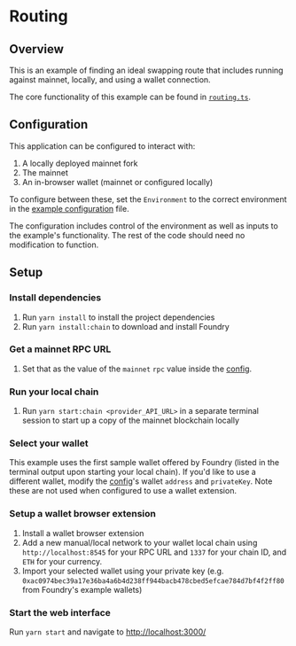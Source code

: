 # Routing

## Overview

This is an example of finding an ideal swapping route that includes running against mainnet, locally, and using a wallet connection.

The core functionality of this example can be found in [`routing.ts`](./src/libs/routing.ts).

## Configuration

This application can be configured to interact with:

1. A locally deployed mainnet fork
2. The mainnet
3. An in-browser wallet (mainnet or configured locally)

To configure between these, set the `Environment` to the correct environment in the [example configuration](./src/config.ts) file.

The configuration includes control of the environment as well as inputs to the example's functionality. The rest of the code should need no modification to function.

## Setup

### Install dependencies

1. Run `yarn install` to install the project dependencies
2. Run `yarn install:chain` to download and install Foundry

### Get a mainnet RPC URL

1. Set that as the value of the `mainnet` `rpc` value inside the [config](./src/config.ts).

### Run your local chain

1. Run `yarn start:chain <provider_API_URL>` in a separate terminal session to start up a copy of the mainnet blockchain locally

### Select your wallet

This example uses the first sample wallet offered by Foundry (listed in the terminal output upon starting your local chain). If you'd like to use a different wallet, modify the [config](./src/config.ts)'s wallet `address` and `privateKey`. Note these are not used when configured to use a wallet extension.

### Setup a wallet browser extension

1. Install a wallet browser extension
2. Add a new manual/local network to your wallet local chain using `http://localhost:8545` for your RPC URL and `1337` for your chain ID, and `ETH` for your currency.
3. Import your selected wallet using your private key (e.g. `0xac0974bec39a17e36ba4a6b4d238ff944bacb478cbed5efcae784d7bf4f2ff80` from Foundry's example wallets)

### Start the web interface

Run `yarn start` and navigate to [http://localhost:3000/](http://localhost:3000/)
